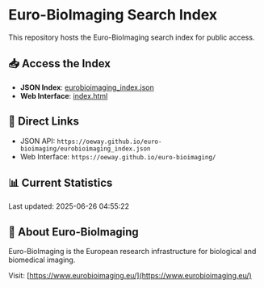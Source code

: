 # Euro-BioImaging Search Index

This repository hosts the Euro-BioImaging search index for public access.

## 📥 Access the Index

- **JSON Index**: [eurobioimaging_index.json](eurobioimaging_index.json)
- **Web Interface**: [index.html](index.html)

## 🔗 Direct Links

- JSON API: `https://oeway.github.io/euro-bioimaging/eurobioimaging_index.json`
- Web Interface: `https://oeway.github.io/euro-bioimaging/`

## 📊 Current Statistics

Last updated: 2025-06-26 04:55:22

## 🔬 About Euro-BioImaging

Euro-BioImaging is the European research infrastructure for biological and biomedical imaging.

Visit: [https://www.eurobioimaging.eu/](https://www.eurobioimaging.eu/)

